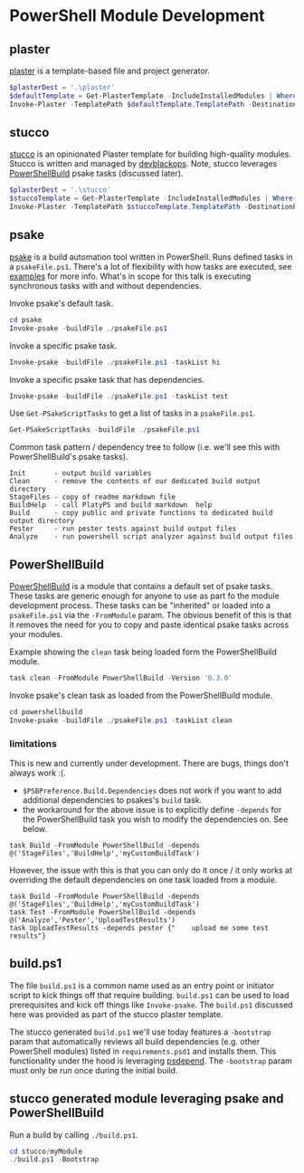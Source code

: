# PowerShell Module Development

## plaster
[plaster](https://github.com/PowerShell/Plaster) is a template-based file and project generator.
```powershell
$plasterDest = '.\plaster'
$defaultTemplate = Get-PlasterTemplate -IncludeInstalledModules | Where-Object Title -eq 'New PowerShell Manifest Module'
Invoke-Plaster -TemplatePath $defaultTemplate.TemplatePath -DestinationPath $plasterDest/myModule  -Verbose
```

## stucco
[stucco](https://github.com/devblackops/Stucco) is an opinionated Plaster template for building high-quality modules. Stucco is written and managed by [devblackops](https://twitter.com/devblackops). Note, stucco leverages [PowerShellBuild](https://github.com/psake/PowerShellBuild) psake tasks (discussed later).

```powershell
$plasterDest = '.\stucco'
$stuccoTemplate = Get-PlasterTemplate -IncludeInstalledModules | Where-Object TemplatePath -Match 'Stucco'
Invoke-Plaster -TemplatePath $stuccoTemplate.TemplatePath -DestinationPath $plasterDest/myModule
```

## psake
[psake](https://github.com/psake/psake) is a build automation tool written in PowerShell. Runs defined tasks in a `psakeFile.ps1`. There's a lot of flexibility with how tasks are executed, see [examples](https://github.com/psake/psake/tree/master/examples) for more info. What's in scope for this talk is executing synchronous tasks with and without dependencies.

Invoke psake's default task.
```powershell
cd psake
Invoke-psake -buildFile ./psakeFile.ps1
```

Invoke a specific psake task.
```powershell
Invoke-psake -buildFile ./psakeFile.ps1 -taskList hi
```

Invoke a specific psake task that has dependencies.
```powershell
Invoke-psake -buildFile ./psakeFile.ps1 -taskList test
```

Use `Get-PSakeScriptTasks` to get a list of tasks in a `psakeFile.ps1`.
```powershell
Get-PSakeScriptTasks -buildFile ./psakeFile.ps1
```

Common task pattern / dependency tree to follow (i.e. we'll see this with PowerShellBuild's psake tasks).
```
Init       - output build variables
Clean      - remove the contents of our dedicated build output directory
StageFiles - copy of readme markdown file
BuildHelp  - call PlatyPS and build markdown  help
Build      - copy public and private functions to dedicated build output directory
Pester     - run pester tests against build output files
Analyze    - run powershell script analyzer against build output files
```

## PowerShellBuild
[PowerShellBuild](https://github.com/psake/PowerShellBuild) is a module that contains a default set of psake tasks. These tasks are generic enough for anyone to use as part fo the module development process. These tasks can be "inherited" or loaded into a `psakeFile.ps1` via the `-FromModule` param. The obvious benefit of this is that it removes the need for you to copy and paste identical psake tasks across your modules.

Example showing the `clean` task being loaded form the PowerShellBuild module.
```powershell
task clean -FromModule PowerShellBuild -Version '0.3.0'
```

Invoke psake's clean task as loaded from the PowerShellBuild module.
```powershell
cd powershellbuild
Invoke-psake -buildFile ./psakeFile.ps1 -taskList clean
```

### limitations
This is new and currently under development. There are bugs, things don't always work :(.
- `$PSBPreference.Build.Dependencies` does not work if you want to add additional dependencies to psakes's `build` task.
- the workaround for the above issue is to explicitly define `-depends` for the PowerShellBuild task you wish to modify the dependencies on. See below.
```
task Build -FromModule PowerShellBuild -depends @('StageFiles','BuildHelp','myCustomBuildTask')
```
However, the issue with this is that you can only do it once / it only works at overriding the default dependencies on one task loaded from a module.
```
task Build -FromModule PowerShellBuild -depends @('StageFiles','BuildHelp','myCustomBuildTask')
task Test -FromModule PowerShellBuild -depends @('Analyze','Pester','UploadTestResults')
task UploadTestResults -depends pester {"    upload me some test results"}
```

## build.ps1
The file `build.ps1` is a common name used as an entry point or initiator script to kick things off that require building. `build.ps1` can be used to load prerequisites and kick off things like `Invoke-psake`. The `build.ps1` discussed here was provided as part of the stucco plaster template.

The stucco generated `build.ps1` we'll use today features a `-bootstrap` param that automatically reviews all build dependencies (e.g. other PowerShell modules) listed in `requirements.psd1` and installs them. This functionality under the hood is leveraging [psdepend](https://github.com/RamblingCookieMonster/PSDepend). The `-bootstrap` param must only be run once during the initial build.

## stucco generated module leveraging psake and PowerShellBuild

Run a build by calling `./build.ps1`.
```powershell
cd stucco/myModule
./build.ps1 -Bootstrap
```